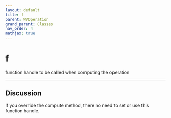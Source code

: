 ```yaml
---
layout: default
title: f
parent: WVOperation
grand_parent: Classes
nav_order: 4
mathjax: true
---
```


#  f

function handle to be called when computing the operation


---

## Discussion

  If you override the compute method, there no need to set or use
  this function handle.
  
